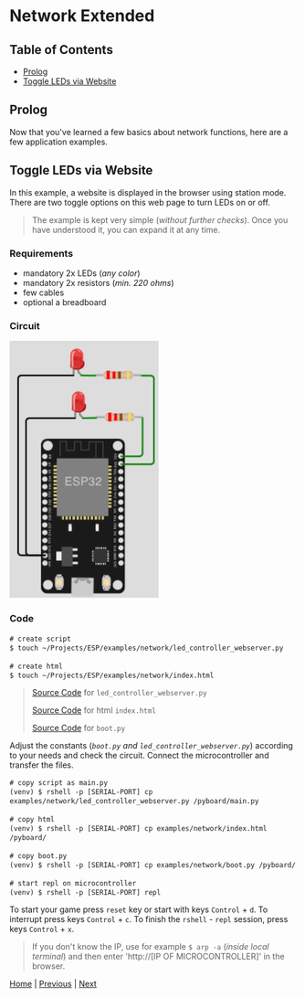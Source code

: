 # Network Extended

## Table of Contents

- [Prolog](#prolog)
- [Toggle LEDs via Website](#toggle-leds-via-website)

## Prolog

Now that you've learned a few basics about network functions, here are a few application examples.

## Toggle LEDs via Website

In this example, a website is displayed in the browser using station mode. There are two toggle options on this web page to turn LEDs on or off.

> The example is kept very simple (_without further checks_). Once you have understood it, you can expand it at any time.

### Requirements

- mandatory 2x LEDs (_any color_)
- mandatory 2x resistors (_min. 220 ohms_)
- few cables
- optional a breadboard

### Circuit

![012_circuit_diagram_led_server.png](../images/circuits/012_circuit_diagram_led_server.png)

### Code

```shell
# create script
$ touch ~/Projects/ESP/examples/network/led_controller_webserver.py

# create html
$ touch ~/Projects/ESP/examples/network/index.html
```

> [Source Code](../examples/network/led_controller_webserver.py) for `led_controller_webserver.py`
> 
> [Source Code](../examples/network/index.html) for html `index.html`
> 
> [Source Code](../examples/network/boot.py) for `boot.py`

Adjust the constants (_`boot.py` and `led_controller_webserver.py`_) according to your needs and check the circuit. Connect the microcontroller and transfer the files.

```shell
# copy script as main.py
(venv) $ rshell -p [SERIAL-PORT] cp examples/network/led_controller_webserver.py /pyboard/main.py

# copy html
(venv) $ rshell -p [SERIAL-PORT] cp examples/network/index.html /pyboard/

# copy boot.py
(venv) $ rshell -p [SERIAL-PORT] cp examples/network/boot.py /pyboard/

# start repl on microcontroller
(venv) $ rshell -p [SERIAL-PORT] repl
```

To start your game press `reset` key or start with keys `Control` + `d`. To interrupt press keys `Control` + `c`. To finish the `rshell` - `repl` session, press keys `Control` + `x`.

> If you don't know the IP, use for example `$ arp -a` (_inside local terminal_) and then enter 'http://[IP OF MICROCONTROLLER]' in the browser.

[Home](https://github.com/Lupin3000/ESP) | [Previous](./012_network_tutorials.md) | [Next](./013_human_interaction_tutorials.md)
